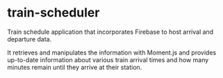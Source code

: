 # train-scheduler

Train schedule application that incorporates Firebase to host arrival and departure data.

It retrieves and manipulates the information with Moment.js and provides up-to-date information about various train arrival times and how many minutes remain until they arrive at their station.

